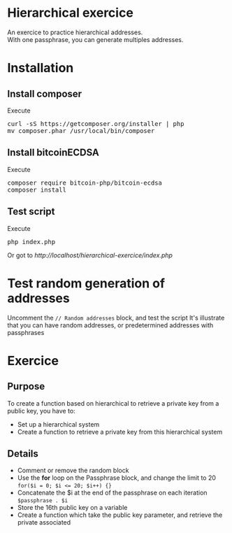 # Hierarchical exercice
An exercice to practice hierarchical addresses.<br />
With one passphrase, you can generate multiples addresses.

<h1>Installation</h1>
<h2>Install composer</h2>
Execute
<pre>
curl -sS https://getcomposer.org/installer | php
mv composer.phar /usr/local/bin/composer
</pre>

<h2>Install bitcoinECDSA</h2>
Execute
<pre>
composer require bitcoin-php/bitcoin-ecdsa
composer install
</pre>

<h2>Test script</h2>
Execute
<pre>
php index.php
</pre>
Or got to 
<i>http://localhost/hierarchical-exercice/index.php</i>

<h1>Test random generation of addresses</h1>
Uncomment the <code>// Random addresses</code> block, and test the script
It's illustrate that you can have random addresses, or predetermined addresses with passphrases


<h1>Exercice</h1>
<h2>Purpose</h2>
To create a function based on hierarchical to retrieve a private key from a public key, you have to:
<ul>
<li>Set up a hierarchical system</li>
<li>Create a function to retrieve a private key from this hierarchical system</li>
</ul>
<h2>Details</h2>
<ul>
<li>Comment or remove the random block</li>
<li>Use the <strong>for</strong> loop on the Passphrase block, and change the limit to 20 <code>for($i = 0; $i <= 20; $i++) {}</code></li>
<li>Concatenate the $i at the end of the passphrase on each iteration <code>$passphrase . $i</code></li>
<li>Store the 16th public key on a variable</li>
<li>Create a function which take the public key parameter, and retrieve the private associated</li>
</ul>




